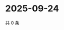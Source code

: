 # 2025-09-24

共 0 条

<!-- BEGIN ZHIHUVIDEO -->
<!-- 最后更新时间 Wed Sep 24 2025 06:10:18 GMT+0800 (China Standard Time) -->

<!-- END ZHIHUVIDEO -->
